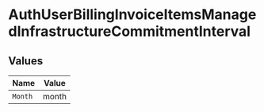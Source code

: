 # AuthUserBillingInvoiceItemsManagedInfrastructureCommitmentInterval


## Values

| Name    | Value   |
| ------- | ------- |
| `Month` | month   |